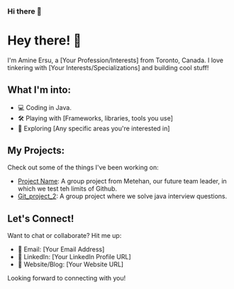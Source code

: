### Hi there 👋
# Hey there! 👋

I'm Amine Ersu, a [Your Profession/Interests] from Toronto, Canada. I love tinkering with [Your Interests/Specializations] and building cool stuff!

## What I'm into:

- 💻 Coding in Java.
- 🛠️ Playing with [Frameworks, libraries, tools you use]
- 🚀 Exploring [Any specific areas you're interested in]

## My Projects:

Check out some of the things I've been working on:

- [Project Name](https://github.com/4745Mthn/b14_testing): A group project from Metehan, our future team leader, in which we test teh limits of Github.
- [Git_project_2](https://github.com/ersuamine/Git_Project_2): A group project where we solve java interview questions.

## Let's Connect!

Want to chat or collaborate? Hit me up:

- 📧 Email: [Your Email Address]
- 💼 LinkedIn: [Your LinkedIn Profile URL]
- 🔗 Website/Blog: [Your Website URL]

Looking forward to connecting with you!

<!--
**ersuamine/ersuamine** is a ✨ _special_ ✨ repository because its `README.md` (this file) appears on your GitHub profile.

Here are some ideas to get you started:

- 🔭 I’m currently working on ...
- 🌱 I’m currently learning ...
- 👯 I’m looking to collaborate on ...
- 🤔 I’m looking for help with ...
- 💬 Ask me about ...
- 📫 How to reach me: ...
- 😄 Pronouns: ...
- ⚡ Fun fact: ...
-->

